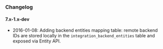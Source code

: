 ### Changelog

#### 7.x-1.x-dev

- 2016-01-08: Adding backend entities mapping table: remote backend IDs are stored locally in the
  ``integration_backend_entities`` table and exposed via Entity API.
